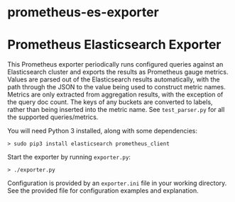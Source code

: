 # prometheus-es-exporter
Prometheus Elasticsearch Exporter
====
This Prometheus exporter periodically runs configured queries against an Elasticsearch cluster and exports the results as Prometheus gauge metrics.
Values are parsed out of the Elasticsearch results automatically, with the path through the JSON to the value being used to construct metric names.
Metrics are only extracted from aggregation results, with the exception of the query doc count. The keys of any buckets are converted to labels, rather than being inserted into the metric name.
See `test_parser.py` for all the supported queries/metrics.

You will need Python 3 installed, along with some dependencies:
```
> sudo pip3 install elasticsearch prometheus_client
```

Start the exporter by running `exporter.py`:
```
> ./exporter.py
```

Configuration is provided by an `exporter.ini` file in your working directory. See the provided file for configuration examples and explanation.
